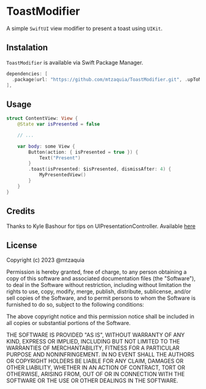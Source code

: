 # ToastModifier

A simple `SwiftUI` view modifier to present a toast using `UIKit`.

## Instalation

`ToastModifier` is available via Swift Package Manager.

```swift
dependencies: [
  .package(url: "https://github.com/mtzaquia/ToastModifier.git", .upToNextMajor(from: "1.0.0")),
],
```

## Usage

```swift
struct ContentView: View {
	@State var isPresented = false

	// ...

	var body: some View {
		Button(action: { isPresented = true }) {
			Text("Present")
		}
		.toast(isPresented: $isPresented, dismissAfter: 4) {
			MyPresentedView()
		}
	}
}
```

## Credits
Thanks to Kyle Bashour for tips on UIPresentationController. Available [here](https://kylebashour.com/posts/custom-view-controller-presentation-tips)

## License

Copyright (c) 2023 @mtzaquia

Permission is hereby granted, free of charge, to any person obtaining a copy
of this software and associated documentation files (the "Software"), to deal
in the Software without restriction, including without limitation the rights
to use, copy, modify, merge, publish, distribute, sublicense, and/or sell
copies of the Software, and to permit persons to whom the Software is
furnished to do so, subject to the following conditions:

The above copyright notice and this permission notice shall be included in all
copies or substantial portions of the Software.

THE SOFTWARE IS PROVIDED "AS IS", WITHOUT WARRANTY OF ANY KIND, EXPRESS OR
IMPLIED, INCLUDING BUT NOT LIMITED TO THE WARRANTIES OF MERCHANTABILITY,
FITNESS FOR A PARTICULAR PURPOSE AND NONINFRINGEMENT. IN NO EVENT SHALL THE
AUTHORS OR COPYRIGHT HOLDERS BE LIABLE FOR ANY CLAIM, DAMAGES OR OTHER
LIABILITY, WHETHER IN AN ACTION OF CONTRACT, TORT OR OTHERWISE, ARISING FROM,
OUT OF OR IN CONNECTION WITH THE SOFTWARE OR THE USE OR OTHER DEALINGS IN THE
SOFTWARE.
